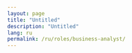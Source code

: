 ```yaml
---
layout: page
title: "Untitled"
description: "Untitled"
lang: ru
permalink: /ru/roles/business-analyst/
---
```


